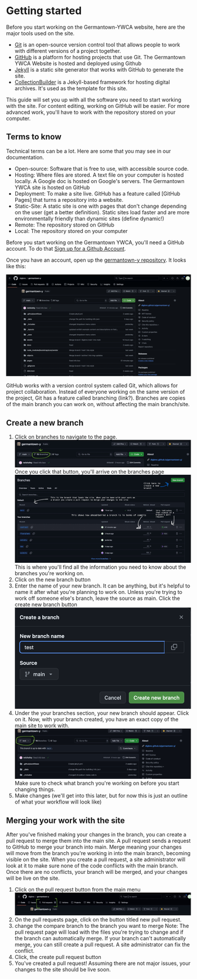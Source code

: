 # Getting started 


Before you start working on the Germantown-YWCA website, here are the major tools used on the site. 
- [Git](https://git-scm.com/) is an open-source version control tool that allows people to work with different versions of a project together.  
- [GitHub](https://github.com/) is a platform for hosting projects that use Git. The Germantown YWCA Website is hosted and deployed using Github
- [Jekyll](https://jekyllrb.com/) is a static site generator that works with GitHub to generate the site. 
- [CollectionBuilder](https://collectionbuilder.github.io/) is a Jekyll-based framework for hosting digital archives. It's used as the template for this site. 

This guide will set you up with all the software you need to start working with the site. For content editing, working on GitHub will be easier. For more advanced work, you'll have to work with the repository stored on your computer. 

## Terms to know 

Technical terms can be a lot. Here are some that you may see in our documentation.

- Open-source: Software that is free to use, with accessible source code. 
- Hosting: Where files are stored. A text file on your computer is hosted locally. A Google doc is hosted on Google's servers. The Germantown YWCA site is hosted on GitHub
- Deployment: To make a site live. GitHub has a feature called [GitHub Pages] that turns a repository into a website.
- Static-Site: A static site is one with pages that don't change depending on the user (get a better definition). Static sites load faster and are more environmentally friendly than dynamic sites (define dynamic!)
- Remote: The repository stored on GitHub
- Local: The repository stored on your computer


Before you start working on the Germantown YWCA, you'll need a GitHub account. To do that [Sign up for a Github Account](https://github.com/signup?ref_cta=Sign+up&ref_loc=header+logged+out&ref_page=%2F&source=header-home). 

Once you have an account, open up the [germantown-y repository](https://github.com/digbmc/germantown-y). It looks like this:

![Screenshot of germantown-y repository](screenshots/getting-started-1.png)

GitHub works with a version control system called Git, which allows for project collaboration. Instead of everyone working on the same version of the project, Git has a feature called branching (link?). Branches are copies of the main branch you can work on, without affecting the main branch/site. 

## Create a new branch 

1. Click on branches to navigate to the page. 
![a screenshot of the repository menu, with a circle around the branches button](screenshots/getting-started-2.jpeg)
Once you click that button, you'll arrive on the branches page
![a screenshot of the branches page, with arrows pointing to the pull requests section, default branch, and commits tracker](screenshots/getting-started-3.jpeg)
This is where you'll find all the information you need to know about the branches you're working on. 
2. Click on the new branch button
3. Enter the name of your new branch. It can be anything, but it's helpful to name it after what you're planning to work on. Unless you're trying to work off someone else's branch, leave the source as main. Click the create new branch button
![Screenshot of the create new branch forum, with test written as the branch name](screenshots/getting-started-4.png)
4. Under the your branches section, your new branch should appear. Click on it. 
Now, with your branch created, you have an exact copy of the main site to work with. 
![a screenshot of the repository home page, with the test branch circled](screenshots/getting-started-5.jpeg) Make sure to check what branch you're working on before you start changing things. 
5. Make changes (we'll get into this later, but for now this is just an outline of what your workflow will look like)
## Merging your work with the site 
After you've finished making your changes in the branch, you can create a pull request to merge them into the main site. A pull request sends a request to GitHub to merge your branch into main. Merge meaning your changes will move from the branch you're working in into the main branch, becoming visible on the site. When you create a pull request, a site administrator will look at it to make sure none of the code conflicts with the main branch. Once there are no conflicts, your branch will be merged, and your changes will be live on the site.

1. Click on the pull request button from the main menu
![screenshot of the menu bar, with pull request circled](screenshots/getting-started-6.jpeg)
2. On the pull requests page, click on the button titled new pull request. 
3. change the compare branch to the branch you want to merge
Note: The pull request page will load with the files you're trying to change and if the branch can automatically merge. If your branch can't automatically merge, you can still create a pull request. A site administrator can fix the conflict. 
4. Click, the create pull request button
5. You've created a pull request! Assuming there are not major issues, your changes to the site should be live soon. 



